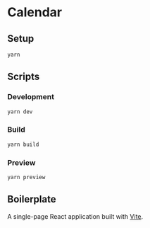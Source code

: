 # Calendar

## Setup

```sh
yarn
```

## Scripts

### Development

```sh
yarn dev
```

### Build

```sh
yarn build
```

### Preview

```sh
yarn preview
```

## Boilerplate

A single-page React application built with [Vite](https://vitejs.dev/).
